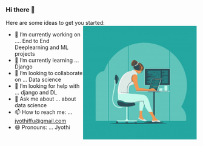 ### Hi there 👋



Here are some ideas to get you started:
<img src="https://github.com/Jyothif/Jyothif/blob/main/Jyo.jpg"
     align=right
     width = '300'
     height = '300'
     />

- 🔭 I’m currently working on .... End to End Deeplearning and ML projects
- 🌱 I’m currently learning ... Django
- 👯 I’m looking to collaborate on ... Data science
- 🤔 I’m looking for help with ... django and DL
- 💬 Ask me about ... about data science
- 📫 How to reach me: ... jyothiffu@gmail.com
- 😄 Pronouns: ... Jyothi
